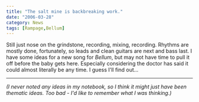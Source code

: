 ```yaml
---
title: "The salt mine is backbreaking work."
date: "2006-03-28"
category: News
tags: [Rampage,Bellum]
---
```


Still just nose on the grindstone, recording, mixing, recording. Rhythms are mostly done, fortunately, so leads and clean guitars are next and bass last. I have some ideas for a new song for *Bellum*, but may not have time to pull it off before the baby gets here. Especially considering the doctor has said it could almost literally be any time. I guess I'll find out...

***

*(I never noted any ideas in my notebook, so I think it might just have been thematic ideas. Too bad - I'd like to remember what I was thinking.)*
